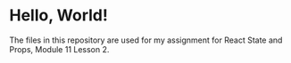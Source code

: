 # **Hello, World!**

The files in this repository are used for my assignment for React State and Props, Module 11 Lesson 2.